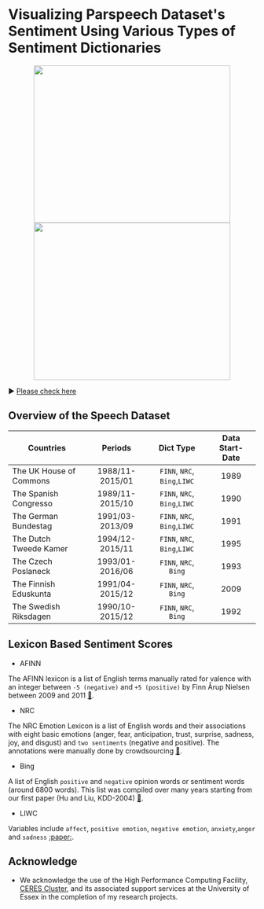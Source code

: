 # Visualizing Parspeech Dataset's Sentiment Using Various Types of Sentiment Dictionaries 

<p align="center">
  <img width="400" height= "320" src="https://raw.githack.com/yl17124/yl17124.github.io/master/images/hoc_NRC.gif">
  <img width="400" height= "320"  src="https://raw.githack.com/yl17124/yl17124.github.io/master/images/bt_NRC.gif">
</p>

:arrow_forward: [Please check here](https://raw.githack.com/yl17124/2019-SUMMER-RA/master/ParspeechV1.html)



## Overview of the Speech Dataset

| Countries               |     Periods     |         Dict Type           | Data Start-Date |    
|-------------------------|:---------------:|:---------------------------:|:---------------:|
| The UK House of Commons | 1988/11-2015/01 |`FINN`, `NRC`, `Bing`,`LIWC` |       1989    	|
| The Spanish Congresso   | 1989/11-2015/10 |`FINN`, `NRC`, `Bing`,`LIWC` |       1990      |
| The German Bundestag    | 1991/03-2013/09 |`FINN`, `NRC`, `Bing`,`LIWC` |       1991      |
| The Dutch Tweede Kamer  | 1994/12-2015/11 |`FINN`, `NRC`, `Bing`,`LIWC` |       1995      |
| The Czech Poslaneck     | 1993/01-2016/06 |`FINN`, `NRC`, `Bing`        |       1993      |
| The Finnish Eduskunta   | 1991/04-2015/12 |`FINN`, `NRC`, `Bing`        |       2009      |
| The Swedish Riksdagen   | 1990/10-2015/12 |`FINN`, `NRC`, `Bing`        |       1992      |


## Lexicon Based Sentiment Scores

- AFINN 

The AFINN lexicon is a list of English terms manually rated for valence with an integer between `-5 (negative)` and `+5 (positive)` by Finn Årup Nielsen between 2009 and 2011 [:link:](https://github.com/fnielsen/afinn). 

- NRC    

The NRC Emotion Lexicon is a list of English words and their associations with eight basic emotions (anger, fear, anticipation, trust, surprise, sadness, joy, and disgust) and `two sentiments` (negative and positive). The annotations were manually done by crowdsourcing [:link:](http://saifmohammad.com/WebPages/NRC-Emotion-Lexicon.htm).

- Bing

A list of English `positive` and `negative` opinion words or sentiment words (around 6800 words). This list was compiled over many years starting from our first paper (Hu and Liu, KDD-2004) [:link:](https://www.cs.uic.edu/~liub/FBS/sentiment-analysis.html). 

- LIWC

Variables include `affect`, `positive emotion`, `negative emotion`, `anxiety`,`anger` and `sadness` [:paper:](https://repositories.lib.utexas.edu/bitstream/handle/2152/31333/LIWC2015_LanguageManual.pdf).


## Acknowledge 

- We acknowledge the use of the High Performance Computing Facility, [CERES Cluster](https://hpc.essex.ac.uk/), and its associated support services at the University of Essex in the completion of my research projects.